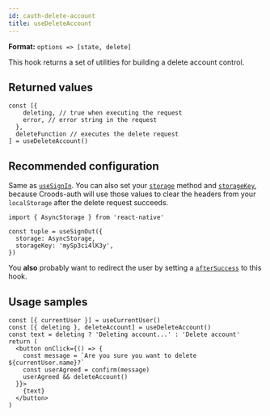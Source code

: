```yaml
---
id: cauth-delete-account
title: useDeleteAccount
---
```


**Format:** `options => [state, delete]`

This hook returns a set of utilities for building a delete account control.

## Returned values

```
const [{
    deleting, // true when executing the request
    error, // error string in the request
  },
  deleteFunction // executes the delete request
] = useDeleteAccount()
```

## Recommended configuration

Same as [`useSignIn`](/docs/cauth-sign-in#recommended-configuration). You can also set your [`storage`](/docs/cauth-headers#storage) method and [`storageKey`](/docs/cauth-headers#storagekey), because Croods-auth will use those values to clear the headers from your `localStorage` after the delete request succeeds.

```
import { AsyncStorage } from 'react-native'

const tuple = useSignOut({
  storage: AsyncStorage,
  storageKey: 'mySp3ci4lK3y',
})
```

You **also** probably want to redirect the user by setting a [`afterSuccess`](/docs/croods-provider-api#aftersuccess) to this hook.

## Usage samples

```
const [{ currentUser }] = useCurrentUser()
const [{ deleting }, deleteAccount] = useDeleteAccount()
const text = deleting ? 'Deleting account...' : 'Delete account'
return (
  <button onClick={() => {
    const message = `Are you sure you want to delete ${currentUser.name}?`
    const userAgreed = confirm(message)
    userAgreed && deleteAccount()
  }}>
    {text}
  </button>
)
```
